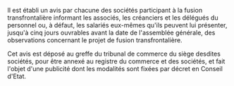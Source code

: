 Il est établi un avis par chacune des sociétés participant à la fusion transfrontalière informant les associés, les créanciers et les délégués du personnel ou, à défaut, les salariés eux-mêmes qu'ils peuvent lui présenter, jusqu'à cinq jours ouvrables avant la date de l'assemblée générale, des observations concernant le projet de fusion transfrontalière.

Cet avis est déposé au greffe du tribunal de commerce du siège desdites sociétés, pour être annexé au registre du commerce et des sociétés, et fait l'objet d'une publicité dont les modalités sont fixées par décret en Conseil d'Etat.
